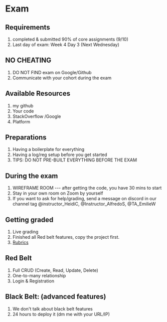 # Exam

## Requirements
1. completed & submitted 90% of core assignments (9/10)
2. Last day of exam: Week 4 Day 3 (Next Wednesday)

## NO CHEATING
1. DO NOT FIND exam on Google/Github
2. Communicate with your cohort during the exam

## Available Resources
1. my github
2. Your code
3. StackOverflow /Google
4. Platform

## Preparations
1. Having a boilerplate for everything
2. Having a log/reg setup before you get started
3. TIPS: DO NOT PRE-BUILT EVERYTHING BEFORE THE EXAM

## During the exam
1. WIREFRAME ROOM --- after getting the code, you have 30 mins to start
2. Stay in your own room on Zoom by yourself
3. If you want to ask for help/grading, send a message on discord in our channel tag @instructor_HeidiC, @Instructor_AlfredoS, @TA_EmilieW

## Getting graded
1. Live grading
2. Finished all Red belt features, copy the project first. 
3. <a href="https://login.codingdojo.com/m/315/9537/81392"> Rubrics </a>

## Red Belt
1. Full CRUD (Create, Read, Update, Delete)
2. One-to-many relationship
3. Login & Registration


## Black Belt: (advanced features) 
1. We don't talk about black belt features 
2. 24 hours to deploy it (dm me with your URL/IP)
